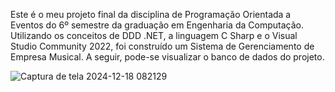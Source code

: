 Este é o meu projeto final da disciplina de Programação Orientada a Eventos do 6º semestre da graduação em Engenharia da Computação. Utilizando os conceitos de DDD .NET, a linguagem C Sharp e o Visual Studio Community 2022, foi construído um Sistema de Gerenciamento de Empresa Musical. A seguir, pode-se visualizar o banco de dados do projeto.

![Captura de tela 2024-12-18 082129](https://github.com/user-attachments/assets/647d3b8c-8ea8-4e90-88fb-cc3a1e1ff22e)
